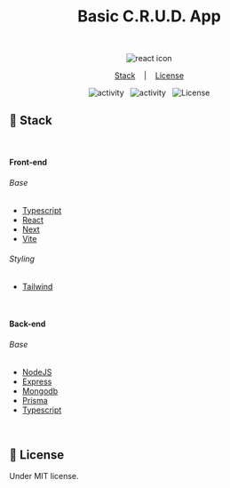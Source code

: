 <h1 align="center"> Basic C.R.U.D. App </h1>

<br>

<p align="center">
  <img alt="react icon" src="https://xesque.rocketseat.dev/platform/1654117672768.svg" />
</p>

<p align="center">
  <a href="#-stack">Stack</a> &nbsp;&nbsp;&nbsp;|&nbsp;&nbsp;&nbsp;
  <a href="#memo-license">License</a>
</p>

<p align="center">
  <img alt="activity" src="https://img.shields.io/github/last-commit/Nyyu/ignite-rocketseat?labelColor=121214&color=%2349AA26" />
  &nbsp;
  <img alt="activity" src="https://img.shields.io/github/commit-activity/w/Nyyu/ignite-rocketseat?labelColor=121214&color=%2349AA26" />
  &nbsp;
  <img alt="License" src="https://img.shields.io/static/v1?label=license&message=MIT&color=49AA26&labelColor=121214" />
</p>

## 🚀 Stack

<br />

#### Front-end

###### Base

- [Typescript](https://www.typescriptlang.org/)
- [React](https://reactjs.org/)
- [Next](https://nextjs.org/)
- [Vite](https://vitejs.dev/)

###### Styling

- [Tailwind](https://tailwindcss.com)

<br />

#### Back-end

###### Base

- [NodeJS](https://nodejs.org/en/)
- [Express](https://expressjs.com/)
- [Mongodb](https://www.mongodb.com/)
- [Prisma](https://www.prisma.io/)
- [Typescript](https://www.typescriptlang.org/)

<br />

## :memo: License

Under MIT license.

<br>
